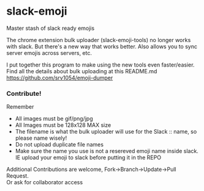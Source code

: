 # slack-emoji
Master stash of slack ready emojis

The chrome extension bulk uploader (slack-emoji-tools) no longer works with slack.  But there's a new way that works better.  Also allows you to sync server emojis across servers, etc.

I put together this program to make using the new tools even faster/easier.   Find all the details about bulk uploading at this README.md 
https://github.com/srv1054/emoji-dumper

### Contribute!
Remember 
* All images must be gif/png/jpg
* All Images must be 128x128 MAX size
* The filename is what the bulk uploader will use for the Slack :: name, so please name wisely!
* Do not upload duplicate file names
* Make sure the name you use is not a resereved emoji name inside slack.  IE upload your emoji to slack before putting it in the REPO

Additional Contributions are welcome, Fork->Branch->Update->Pull Request.  
Or ask for collaborator access 

